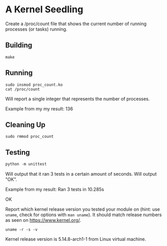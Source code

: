 # A Kernel Seedling
Create a /proc/count file that shows the current number of running processes (or
tasks) running.

## Building
```shell
make
```

## Running
```shell
sudo insmod proc_count.ko
cat /proc/count
```
Will report a single integer that represents the number of processes. 

Example from my my result: 
136

## Cleaning Up
```shell
sudo rmmod proc_count
```

## Testing
```python
python -m unittest
```
Will output that it ran 3 tests in a certain amount of seconds.
Will output "OK".

Example from my result: 
Ran 3 tests in 10.285s

OK

Report which kernel release version you tested your module on
(hint: use `uname`, check for options with `man uname`).
It should match release numbers as seen on https://www.kernel.org/.

```shell
uname -r -s -v
```
Kernel release version is 5.14.8-arch1-1 from Linux virtual machine.
